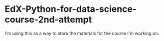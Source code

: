 # EdX-Python-for-data-science-course-2nd-attempt
I'm using this as a way to store the materials for the course I'm working on.
